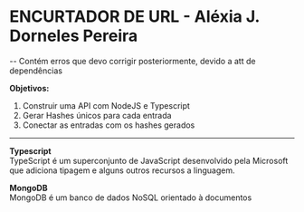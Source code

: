 # **ENCURTADOR DE URL - Aléxia J. Dorneles Pereira**

-- Contém erros que devo corrigir posteriormente, devido a att de dependências


**Objetivos:**
1. Construir uma API com NodeJS e Typescript
2. Gerar Hashes únicos para cada entrada 
3. Conectar as entradas com os hashes gerados
---
**Typescript**  
    TypeScript é um superconjunto de JavaScript desenvolvido pela Microsoft que adiciona tipagem e alguns outros recursos a linguagem.

**MongoDB**  
MongoDB é um banco de dados NoSQL orientado à documentos 
